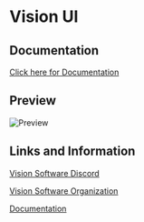 # Vision UI


## Documentation

[Click here for Documentation][Docs]

## Preview

<img align="center" alt="Preview" src="https://i.imgur.com/2SnomeB.png" />




## Links and Information

[Vision Software Discord][discord]

[Vision Software Organization][organization]

[Documentation][Docs]

[organization]: https://github.com/Vision-Software-LLC
[discord]: https://discord.gg/vision-hub
[Docs]: https://github.com/Vision-Software-LLC/Vision-UI/blob/main/Documentation.md
